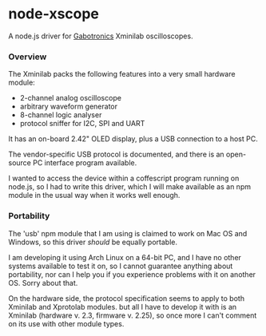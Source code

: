 # node-xscope

A node.js driver for [Gabotronics](http://www.gabotronics.com) Xminilab
oscilloscopes.

### Overview

The Xminilab packs the following features into a very small
hardware module:

* 2-channel analog oscilloscope
* arbitrary waveform generator
* 8-channel logic analyser
* protocol sniffer for I2C, SPI and UART

It has an on-board 2.42" OLED display, plus a USB connection to a
host PC.

The vendor-specific USB protocol is documented, and there is an
open-source PC interface program available.

I wanted to access the device within a coffescript program running
on node.js, so I had to write this driver, which I will make
available as an npm module in the usual way when it works well enough.

### Portability

The 'usb' npm module that I am using is claimed to work on Mac OS and
Windows, so this driver _should_ be equally portable.

I am developing it using Arch Linux on a 64-bit PC, and I have no other
systems available to test it on, so I cannot guarantee anything about
portability, nor can I help you if you experience problems with it on
another OS. Sorry about that.

On the hardware side, the protocol specification seems to apply to
both Xminilab and Xprotolab modules. but all I have to develop it with 
is an Xminilab (hardware v. 2.3, firmware v. 2.25), so once more
I can't comment on its use with other module types.
